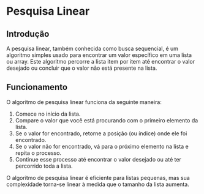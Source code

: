 # Pesquisa Linear

## Introdução

A pesquisa linear, também conhecida como busca sequencial, é um algoritmo simples usado para encontrar um valor específico em uma lista ou array. Este algoritmo percorre a lista item por item até encontrar o valor desejado ou concluir que o valor não está presente na lista.

## Funcionamento

O algoritmo de pesquisa linear funciona da seguinte maneira:

1. Comece no início da lista.
2. Compare o valor que você está procurando com o primeiro elemento da lista.
3. Se o valor for encontrado, retorne a posição (ou índice) onde ele foi encontrado.
4. Se o valor não for encontrado, vá para o próximo elemento na lista e repita o processo.
5. Continue esse processo até encontrar o valor desejado ou até ter percorrido toda a lista.

O algoritmo de pesquisa linear é eficiente para listas pequenas, mas sua complexidade torna-se linear à medida que o tamanho da lista aumenta.